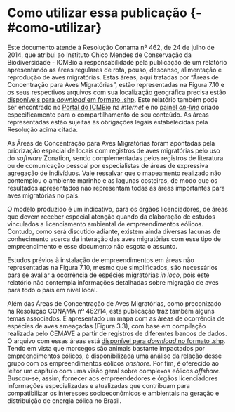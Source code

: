 # Como utilizar essa publicação {- #como-utilizar}  

Este documento atende à Resolução Conama nº 462, de 24 de julho de 2014, que atribui ao Instituto Chico Mendes de Conservação da Biodiversidade - ICMBio a  responsabilidade pela publicação de um relatório apresentando as áreas regulares de rota, pouso, descanso, alimentação e reprodução de aves migratórias. Estas áreas, aqui tratadas por “Áreas de Concentração para Aves Migratórias”, estão representadas na Figura 7.10 e os seus respectivos arquivos com sua localização geográfica precisa estão [disponíveis para *download* em formato .shp](https://www.icmbio.gov.br/cemave/destaques-e-noticias/240-cemave-publica-relatorio-sobre-rotas-de-aves-migratorias.html). Este relatório também pode ser encontrado no [Portal do ICMBio](https://www.icmbio.gov.br/portal/) na *internet* e no [painel *on-line*](https://cemave-sede.github.io/painel-aves-migratorias/#vis%C3%A3o-geral) criado especificamente para o compartilhamento de seu conteúdo. As áreas representadas estão sujeitas às obrigações legais estabelecidas pela Resolução acima citada.  

As Áreas de Concentração para Aves Migratórias foram apontadas pela priorização espacial de locais com registros de aves migratórias pelo uso do *software* Zonation, sendo complementadas pelos registros de literatura ou de comunicação pessoal por especialistas de áreas de expressiva agregação de indivíduos. Vale ressalvar que o mapeamento realizado não contemplou o ambiente marinho e as lagunas costeiras, de modo que os resultados apresentados não representam todas as áreas importantes para aves migratórias no país.  

O modelo produzido é um indicativo, para os órgãos licenciadores, de áreas que devem receber especial atenção quando da elaboração de estudos vinculados a licenciamento ambiental de empreendimentos eólicos. Contudo, como será discutido adiante, existem ainda diversas lacunas de conhecimento acerca da interação das aves migratórias com esse tipo de empreendimento e esse documento não esgota o assunto.  

Estudos prévios à instalação de empreendimentos em áreas não representadas na Figura 7.10, mesmo que simplificados, são necessários  para se avaliar a ocorrência de espécies migratórias *in loco*, pois este relatório não contempla informações detalhadas sobre migração de aves para todo o país em nível local.  

Além das Áreas de Concentração de Aves Migratórias, como preconizado na Resolução CONAMA nº 462/14, esta publicação traz também alguns temas associados.  É apresentado um mapa com as áreas de ocorrência de espécies de aves ameaçadas (Figura 3.3), com base em compilação realizada pelo CEMAVE a partir de registros de diferentes bancos de dados. O arquivo com essas áreas está [disponível para *download* no formato .shp](https://www.icmbio.gov.br/cemave/destaques-e-noticias/240-cemave-publica-relatorio-sobre-rotas-de-aves-migratorias.html). Tendo em vista que morcegos são animais bastante impactados por empreendimentos eólicos, é disponibilizada uma análise da relação desse grupo com os empreendimentos eólicos *onshore*. Por fim, é oferecido ao leitor um capítulo com uma visão geral sobre complexos eólicos *offshore*. Buscou-se, assim, fornecer aos empreendedores e órgãos licenciadores informações especializadas e atualizadas que contribuam para compatibilizar os interesses socioeconômicos e ambientais na geração e distribuição de energia eólica no Brasil.
